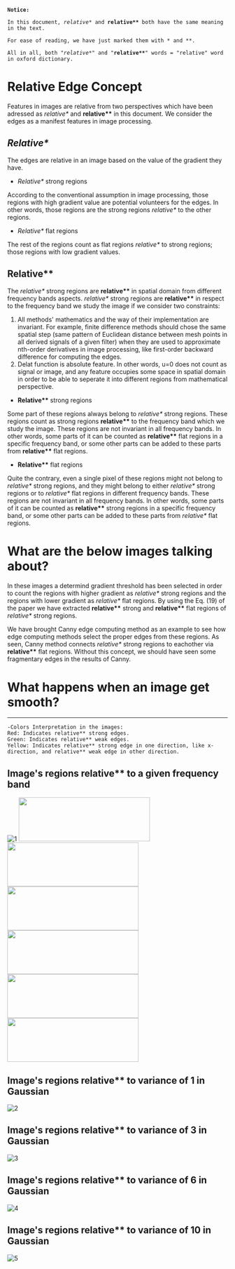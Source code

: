 <pre><code>
<b>Notice:</b>

In this document, <i>relative*</i> and <b>relative**</b> both have the same meaning in the text.

For ease of reading, we have just marked them with * and **.

All in all, both "<i>relative*</i>" and "<b>relative**</b>" words = "relative" word in oxford dictionary.
</code></pre>
# Relative Edge Concept
Features in images are relative from two perspectives which have been adressed as <i>relative*</i> and <b>relative**</b> in this document. We consider the edges as a manifest features in image processing.
## <i>Relative*</i>
The edges are relative in an image based on the value of the gradient they have.

- <i>Relative*</i> strong regions

According to the conventional assumption in image processing, those regions with high gradient value are potential volunteers for the edges. In other words, those regions are the strong regions <i>relative*</i> to the other regions.

- <i>Relative*</i> flat regions

The rest of the regions count as flat regions <i>relative*</i> to strong regions; those regions with low gradient values.

## <b>Relative**</b>
The <i>relative*</i> strong regions are <b>relative**</b> in spatial domain from different frequency bands aspects. <i>relative*</i> strong regions are <b>relative**</b> in respect to the frequency band we study the image if we consider two constraints:
1) All methods' mathematics and the way of their implementation are invariant. For example, finite difference methods should chose the same spatial step (same pattern of Euclidean distance between mesh points in all derived signals of a given filter) when they are used to approximate nth-order derivatives in image processing, like first-order backward difference for computing the edges.
2) Delat function is absolute feature. In other words, u=0 does not count as signal or image, and any feature occupies some space in spatial domain in order to be able to seperate it into different regions from mathematical perspective.

- <b>Relative**</b> strong regions

Some part of these regions always belong to <i>relative*</i> strong regions. These regions count as strong regions <b>relative**</b> to the frequency band which we study the image.
These regions are not invariant in all frequency bands. In other words, some parts of it can be counted as <b>relative**</b> flat regions in a specific frequency band, or some other parts can be added to these parts from <b>relative**</b> flat regions.

- <b>Relative**</b> flat regions

Quite the contrary, even a single pixel of these regions might not belong to <i>relative*</i> strong regions, and they might belong to either <i>relative*</i> strong regions or to <i>relative*</i> flat regions in different frequency bands. 
These regions are not invariant in all frequency bands. In other words, some parts of it can be counted as <b>relative**</b> strong regions in a specific frequency band, or some other parts can be added to these parts from <i>relative*</i> flat regions.
# What are the below images talking about?
In these images a determind gradient threshold has been selected in order to count the regions with higher gradient as <i>relative*</i> strong regions and the regions with lower gradient as <i>relative*</i> flat regions. By using the Eq. (19) of the paper we have extracted <b>relative**</b> strong and <b>relative**</b> flat regions of <i>relative*</i> strong regions.

We have brought Canny edge computing method as an example to see how edge computing methods select the proper edges from these regions. As seen, Canny method connects <i>relative*</i> strong regions to eachother via <b>relative**</b> flat regions. Without this concept, we should have seen some fragmentary edges in the results of Canny.
# What happens when an image get smooth?

--------------------------------------------
```
-Colors Interpretation in the images:
Red: Indicates relative** strong edges.
Green: Indicates relative** weak edges.
Yellow: Indicates relative** strong edge in one direction, like x-direction, and relative** weak edge in other direction.
```
## Image's regions <b>relative**</b> to a given frequency band
![1](https://github.com/onionhub/TIP/blob/Drafts/Relative%20Edge/Re00.jpg)
<img src="https://github.com/onionhub/TIP/blob/Drafts/Relative%20Edge/c1flatlena.png" width="300" height="100"><img src="https://github.com/onionhub/TIP/blob/Drafts/Relative%20Edge/c1stronglena.png" width="300" height="100"><img src="https://github.com/onionhub/TIP/blob/Drafts/Relative%20Edge/1.png" width="300" height="100"><img src="https://github.com/onionhub/TIP/blob/Drafts/Relative%20Edge/c1.png" width="300" height="100"><img src="https://github.com/onionhub/TIP/blob/Drafts/Relative%20Edge/c2.png" width="300" height="100"><img src="https://github.com/onionhub/TIP/blob/Drafts/Relative%20Edge/c3.png" width="300" height="100">
## Image's regions <b>relative**</b> to variance of 1 in Gaussian
![2](https://github.com/onionhub/TIP/blob/Drafts/Relative%20Edge/Re1.jpg)
## Image's regions <b>relative**</b> to variance of 3 in Gaussian
![3](https://github.com/onionhub/TIP/blob/Drafts/Relative%20Edge/Re2.jpg)
## Image's regions <b>relative**</b> to variance of 6 in Gaussian
![4](https://github.com/onionhub/TIP/blob/Drafts/Relative%20Edge/Re3.jpg)
## Image's regions <b>relative**</b> to variance of 10 in Gaussian
![5](https://github.com/onionhub/TIP/blob/Drafts/Relative%20Edge/Re4.jpg)
